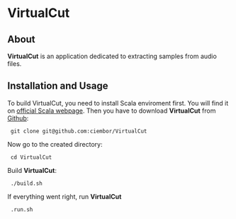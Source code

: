 # VirtualCut

## About

__VirtualCut__ is an application dedicated to extracting samples from audio files. 

## Installation and Usage

To build VirtualCut, you need to install Scala enviroment first. You will find it on [official Scala webpage](http://www.scala-lang.org/downloads). Then you have to download __VirtualCut__ from [Github](http://github.com/ciembor/VirtualCut/):

     git clone git@github.com:ciembor/VirtualCut
     
Now go to the created directory:

     cd VirtualCut
     
Build __VirtualCut__:

     ./build.sh
     
If everything went right, run __VirtualCut__

     .run.sh

